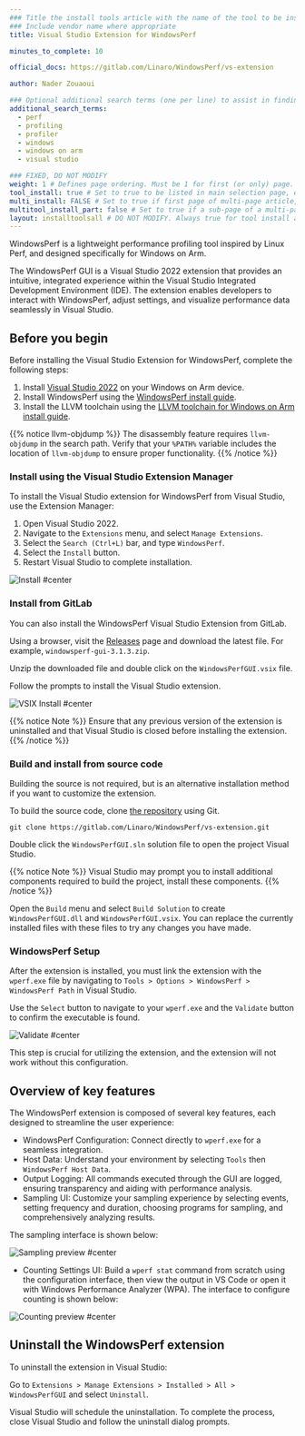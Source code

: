 ```yaml
---
### Title the install tools article with the name of the tool to be installed
### Include vendor name where appropriate
title: Visual Studio Extension for WindowsPerf

minutes_to_complete: 10

official_docs: https://gitlab.com/Linaro/WindowsPerf/vs-extension

author: Nader Zouaoui

### Optional additional search terms (one per line) to assist in finding the article
additional_search_terms:
  - perf
  - profiling
  - profiler
  - windows
  - windows on arm
  - visual studio

### FIXED, DO NOT MODIFY
weight: 1 # Defines page ordering. Must be 1 for first (or only) page.
tool_install: true # Set to true to be listed in main selection page, else false
multi_install: FALSE # Set to true if first page of multi-page article, else false
multitool_install_part: false # Set to true if a sub-page of a multi-page article, else false
layout: installtoolsall # DO NOT MODIFY. Always true for tool install articles
---
```


WindowsPerf is a lightweight performance profiling tool inspired by Linux Perf, and designed specifically for Windows on Arm. 

The WindowsPerf GUI is a Visual Studio 2022 extension that provides an intuitive, integrated experience within the Visual Studio Integrated Development Environment (IDE). The extension enables developers to interact with WindowsPerf, adjust settings, and visualize performance data seamlessly in Visual Studio.

## Before you begin

Before installing the Visual Studio Extension for WindowsPerf, complete the following steps:

1. Install [Visual Studio 2022](/install-guides/vs-woa/) on your Windows on Arm device.
2. Install WindowsPerf using the [WindowsPerf install guide](/install-guides/wperf/).
3. Install the LLVM toolchain using the [LLVM toolchain for Windows on Arm install guide](/install-guides/llvm-woa/).

{{% notice llvm-objdump %}}
The disassembly feature requires `llvm-objdump` in the search path. Verify that your `%PATH%` variable includes the location of `llvm-objdump` to ensure proper functionality. 
{{% /notice %}}

### Install using the Visual Studio Extension Manager

To install the Visual Studio extension for WindowsPerf from Visual Studio, use the Extension Manager:

1. Open Visual Studio 2022.
2. Navigate to the `Extensions` menu, and select `Manage Extensions`.
3. Select the `Search (Ctrl+L)` bar, and type `WindowsPerf`.
4. Select the `Install` button. 
5. Restart Visual Studio to complete installation.

![Install #center](/install-guides/_images/wperf-vs-extension-install-page.png)

### Install from GitLab

You can also install the WindowsPerf Visual Studio Extension from GitLab. 

Using a browser, visit the [Releases](https://gitlab.com/Linaro/WindowsPerf/vs-extension/-/releases) page and download the latest file. For example, `windowsperf-gui-3.1.3.zip`.

Unzip the downloaded file and double click on the `WindowsPerfGUI.vsix` file.

Follow the prompts to install the Visual Studio extension.

![VSIX Install #center](/install-guides/_images/vs-ext-install.png)

{{% notice Note %}}
Ensure that any previous version of the extension is uninstalled and that Visual Studio is closed before installing the extension.
{{% /notice %}}

### Build and install from source code

Building the source is not required, but is an alternative installation method if you want to customize the extension. 

To build the source code, clone [the repository](https://gitlab.com/Linaro/WindowsPerf/vs-extension.git) using Git. 

```console
git clone https://gitlab.com/Linaro/WindowsPerf/vs-extension.git
```

Double click the `WindowsPerfGUI.sln` solution file to open the project Visual Studio. 

{{% notice Note %}}
Visual Studio may prompt you to install additional components required to build the project, install these components. 
{{% /notice %}}

Open the `Build` menu and select `Build Solution` to create `WindowsPerfGUI.dll` and `WindowsPerfGUI.vsix`. You can replace the currently installed files with these files to try any changes you have made.

### WindowsPerf Setup

After the extension is installed, you must link the extension with the `wperf.exe` file by navigating to `Tools > Options > WindowsPerf > WindowsPerf Path` in Visual Studio.

Use the `Select` button to navigate to your `wperf.exe` and the `Validate` button to confirm the executable is found. 

![Validate #center](/install-guides/_images/wperf-validate.png)

This step is crucial for utilizing the extension, and the extension will not work without this configuration.

## Overview of key features

The WindowsPerf extension is composed of several key features, each designed to streamline the user experience:

* WindowsPerf Configuration: Connect directly to `wperf.exe` for a seamless integration. 
* Host Data: Understand your environment by selecting `Tools` then `WindowsPerf Host Data`. 
* Output Logging: All commands executed through the GUI are logged, ensuring transparency and aiding with performance analysis.
* Sampling UI: Customize your sampling experience by selecting events, setting frequency and duration, choosing programs for sampling, and comprehensively analyzing results. 

The sampling interface is shown below:

![Sampling preview #center](/install-guides/_images/wperf-vs-extension-sampling-preview.png)

* Counting Settings UI: Build a `wperf stat` command from scratch using the configuration interface, then view the output in VS Code or open it with Windows Performance Analyzer (WPA). 
The interface to configure counting is shown below:

![Counting preview #center](/install-guides/_images/wperf-vs-extension-counting-preview.png)

## Uninstall the WindowsPerf extension

To uninstall the extension in Visual Studio:

Go to `Extensions > Manage Extensions > Installed > All > WindowsPerfGUI` and select `Uninstall`. 

Visual Studio will schedule the uninstallation. To complete the process, close Visual Studio and follow the uninstall dialog prompts.
